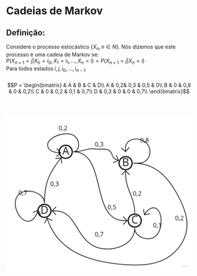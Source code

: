 # Cadeias de Markov

## Definição: 
Considere o processo estocástico {$X_{n},n\in N$}. Nós dizemos que este processo é uma cadeia de Markov se:  
$P(X_{n+1}=j|X_{0}=i_{0},X_{1}=i_{1},...,X_{n}=i)=P(X_{n+1}=j|X_{n}=i)$  
Para todos estados $i,j,i_{0},...,i_{n-1}$  
<br>
$$P = \begin{bmatrix} & A & B & C & D\\
A & 0,2& 0,3 & 0,5 & 0\\
B & 0 & 0,8 & 0 & 0,2\\
C & 0 & 0,2 & 0,1 & 0,7\\
D & 0,3 & 0 & 0 & 0,7\\
\end{bmatrix}$$  
<br>  

![](imagens/ex_markov_1.jpg)
